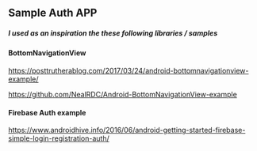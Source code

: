 ## Sample Auth APP
##### I used as an inspiration the these following libraries / samples

#### BottomNavigationView

https://posttrutherablog.com/2017/03/24/android-bottomnavigationview-example/

https://github.com/NealRDC/Android-BottomNavigationView-example

#### Firebase Auth example
https://www.androidhive.info/2016/06/android-getting-started-firebase-simple-login-registration-auth/
